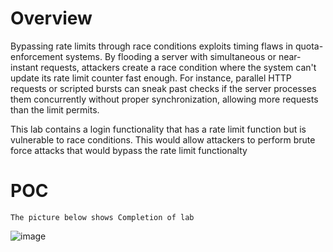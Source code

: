 # Overview 
Bypassing rate limits through race conditions exploits timing flaws in quota-enforcement systems. By flooding a server with simultaneous or near-instant requests, attackers create a race condition where the system can't update its rate limit counter fast enough. For instance, parallel HTTP requests or scripted bursts can sneak past checks if the server processes them concurrently without proper synchronization, allowing more requests than the limit permits.

This lab contains a login functionality that has a rate limit function but is vulnerable to race conditions. This would allow attackers to perform brute force attacks that would bypass the rate limit functionalty

# POC








    The picture below shows Completion of lab
![image](https://github.com/user-attachments/assets/61e46b14-aed0-417a-abce-d345fb6e3983)
